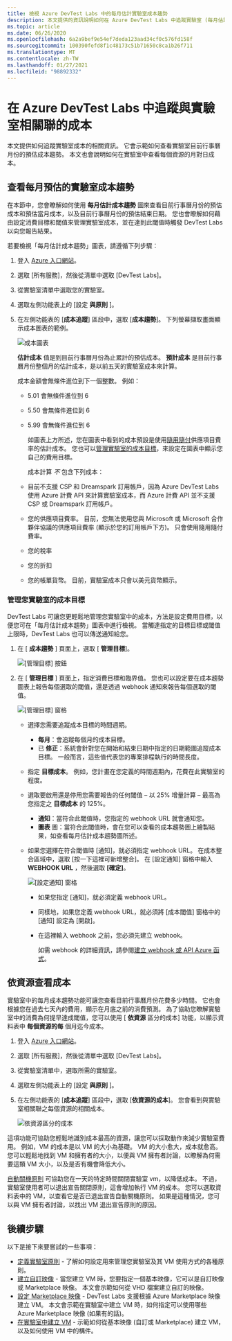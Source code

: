 ```yaml
---
title: 檢視 Azure DevTest Labs 中的每月估計實驗室成本趨勢
description: 本文提供的資訊說明如何在 Azure DevTest Labs 中追蹤實驗室 (每月估計成本趨勢圖表) 的成本。
ms.topic: article
ms.date: 06/26/2020
ms.openlocfilehash: 6a2a9bef9e54ef7deda123aad34cf0c576fd158f
ms.sourcegitcommit: 100390fefd8f1c48173c51b71650c8ca1b26f711
ms.translationtype: MT
ms.contentlocale: zh-TW
ms.lasthandoff: 01/27/2021
ms.locfileid: "98892332"
---
```

# <a name="track-costs-associated-with-a-lab-in-azure-devtest-labs"></a>在 Azure DevTest Labs 中追蹤與實驗室相關聯的成本
本文提供如何追蹤實驗室成本的相關資訊。 它會示範如何查看實驗室目前行事曆月份的預估成本趨勢。 本文也會說明如何在實驗室中查看每個資源的月對日成本。

## <a name="view-the-monthly-estimated-lab-cost-trend"></a>查看每月預估的實驗室成本趨勢 
在本節中，您會瞭解如何使用 **每月估計成本趨勢** 圖來查看目前行事曆月份的預估成本和預估當月成本，以及目前行事曆月份的預估結束日期。 您也會瞭解如何藉由設定消費目標和閾值來管理實驗室成本，並在達到此閾值時觸發 DevTest Labs 以向您報告結果。

若要檢視「每月估計成本趨勢」圖表，請遵循下列步驟︰ 

1. 登入 [Azure 入口網站](https://portal.azure.com)。
2. 選取 [所有服務]，然後從清單中選取 [DevTest Labs]。
3. 從實驗室清單中選取您的實驗室。  
4. 選取左側功能表上的 [設定 **與原則** ]。  
4. 在左側功能表的 [**成本追蹤**] 區段中，選取 [**成本趨勢**]。 下列螢幕擷取畫面顯示成本圖表的範例。 
   
    ![成本圖表](./media/devtest-lab-configure-cost-management/graph.png)

    **估計成本** 值是到目前行事曆月份為止累計的預估成本。 **預計成本** 是目前行事曆月份整個月的估計成本，是以前五天的實驗室成本來計算。

    成本金額會無條件進位到下一個整數。 例如： 

   * 5.01 會無條件進位到 6 
   * 5.50 會無條件進位到 6
   * 5.99 會無條件進位到 6

     如圖表上方所述，您在圖表中看到的成本預設是使用[隨用隨付](https://azure.microsoft.com/offers/ms-azr-0003p/)供應項目費率的估計成本。 您也可以[管理實驗室的成本目標](#managing-cost-targets-for-your-lab)，來設定在圖表中顯示您自己的費用目標。

     成本計算 *不* 包含下列成本：

   * 目前不支援 CSP 和 Dreamspark 訂用帳戶，因為 Azure DevTest Labs 使用 Azure 計費 API 來計算實驗室成本，而 Azure 計費 API 並不支援 CSP 或 Dreamspark 訂用帳戶。
   * 您的供應項目費率。 目前，您無法使用您與 Microsoft 或 Microsoft 合作夥伴協議的供應項目費率 (顯示於您的訂用帳戶下方)。 只會使用隨用隨付費率。
   * 您的稅率
   * 您的折扣
   * 您的帳單貨幣。 目前，實驗室成本只會以美元貨幣顯示。

### <a name="managing-cost-targets-for-your-lab"></a>管理您實驗室的成本目標
DevTest Labs 可讓您更輕鬆地管理您實驗室中的成本，方法是設定費用目標，以便您可在「每月估計成本趨勢」圖表中進行檢視。 當觸達指定的目標目標或閾值上限時，DevTest Labs 也可以傳送通知給您。 

1. 在 [ **成本趨勢** ] 頁面上，選取 [ **管理目標**]。

    ![[管理目標] 按鈕](./media/devtest-lab-configure-cost-management/cost-trend-manage-target.png)
2. 在 [ **管理目標** ] 頁面上，指定消費目標和臨界值。 您也可以設定要在成本趨勢圖表上報告每個選取的閾值，還是透過 webhook 通知來報告每個選取的閾值。

    ![[管理目標] 窗格](./media/devtest-lab-configure-cost-management/cost-trend-manage-target-pane.png)

   - 選擇您需要追蹤成本目標的時間週期。
      - **每月**：會追蹤每個月的成本目標。
      - 已 **修正**：系統會針對您在開始和結束日期中指定的日期範圍追蹤成本目標。 一般而言，這些值代表您的專案排程執行的時間長度。
   - 指定 **目標成本**。 例如，您計畫在您定義的時間週期內，花費在此實驗室的程度。
   - 選取要啟用還是停用您需要報告的任何閾值 – 以 25% 增量計算 – 最高為您指定之 **目標成本** 的 125%。
      - **通知**：當符合此閾值時，您指定的 webhook URL 就會通知您。
      - **圖表** 圖：當符合此閾值時，會在您可以查看的成本趨勢圖上繪製結果，如查看每月估計成本趨勢圖所述。
   - 如果您選擇在符合閾值時 [通知]，就必須指定 webhook URL。 在成本整合區域中，選取 [按一下這裡可新增整合]。 在 [設定通知] 窗格中輸入 **WEBHOOK URL** ，然後選取 **[確定]**。

       ![[設定通知] 窗格](./media/devtest-lab-configure-cost-management/configure-notification-new.png)

     - 如果您指定 [通知]，就必須定義 webhook URL。
     - 同樣地，如果您定義 webhook URL，就必須將 [成本閾值] 窗格中的 [通知] 設定為 [開啟]。
     - 在這裡輸入 webhook 之前，您必須先建立 webhook。  

       如需 webhook 的詳細資訊，請參閱[建立 webhook 或 API Azure 函式](../azure-functions/functions-bindings-http-webhook.md)。 

## <a name="view-cost-by-resource"></a>依資源查看成本 
實驗室中的每月成本趨勢功能可讓您查看目前行事曆月份花費多少時間。 它也會根據您在過去七天內的費用，顯示在月底之前的消費預測。 為了協助您瞭解實驗室中的消費為何提早達成閾值，您可以使用 [ **依資源** 區分的成本] 功能，以顯示資料表中 **每個資源的每** 個月迄今成本。

1. 登入 [Azure 入口網站](https://portal.azure.com)。
2. 選取 [所有服務]，然後從清單中選取 [DevTest Labs]。
3. 從實驗室清單中，選取所需的實驗室。  
4. 選取左側功能表上的 [設定 **與原則** ]。
5. 在左側功能表的 [**成本追蹤**] 區段中，選取 [**依資源的成本**]。 您會看到與實驗室相關聯之每個資源的相關成本。 

    ![依資源區分的成本](./media/devtest-lab-configure-cost-management/cost-by-resource.png)

這項功能可協助您輕鬆地識別成本最高的資源，讓您可以採取動作來減少實驗室費用。 例如，VM 的成本是以 VM 的大小為基礎。 VM 的大小愈大，成本就愈高。 您可以輕鬆地找到 VM 和擁有者的大小，以便與 VM 擁有者討論，以瞭解為何需要這類 VM 大小，以及是否有機會降低大小。

[自動關機原則](devtest-lab-set-lab-policy.md?#set-auto-shutdown-policy) 可協助您在一天的特定時間關閉實驗室 vm，以降低成本。 不過，實驗室使用者可以退出宣告關閉原則，這會增加執行 VM 的成本。 您可以選取資料表中的 VM，以查看它是否已退出宣告自動關機原則。 如果是這種情況，您可以與 VM 擁有者討論，以找出 VM 退出宣告原則的原因。
 
## <a name="next-steps"></a>後續步驟
以下是接下來要嘗試的一些事項：

* [定義實驗室原則](devtest-lab-set-lab-policy.md) - 了解如何設定用來管理您實驗室及其 VM 使用方式的各種原則。 
* [建立自訂映像](devtest-lab-create-template.md) - 當您建立 VM 時，您要指定一個基本映像，它可以是自訂映像或 Marketplace 映像。 本文會示範如何從 VHD 檔案建立自訂的映像。
* [設定 Marketplace 映像](devtest-lab-configure-marketplace-images.md) - DevTest Labs 支援根據 Azure Marketplace 映像建立 VM。 本文會示範在實驗室中建立 VM 時，如何指定可以使用哪些 Azure Marketplace 映像 (如果有的話)。
* [在實驗室中建立 VM](devtest-lab-add-vm.md) - 示範如何從基本映像 (自訂或 Marketplace) 建立 VM，以及如何使用 VM 中的構件。
